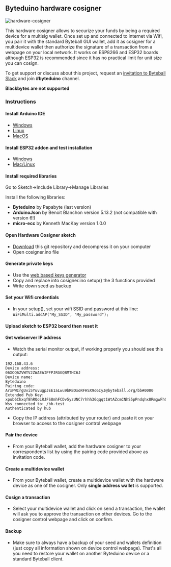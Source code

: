 ## Byteduino hardware cosigner

![hardware-cosigner](https://reho.st/preview/self/63427e1cfb0a3e09455ec07a4e874ea4f77757f3.jpg)

This hardware cosigner allows to securize your funds by being a required device for a multisig wallet. Once set up and connected to internet via Wifi, you pair it with the standard Byteball GUI wallet, add it as cosigner for a multidevice wallet then authorize the signature of a transaction from a webpage on your local network. 
It works on ESP8266 and ESP32 boards although ESP32 is recommended since it has no practical limit for unit size you can cosign.

To get support or discuss about this project, request an [invitation to Byteball Slack](http://slack.byteball.org/) and join **#byteduino** channel.

**Blackbytes are not supported**

### Instructions

#### Install Arduino IDE
- [Windows](https://www.arduino.cc/en/Guide/Windows)
- [Linux](https://www.arduino.cc/en/Guide/Linux)
- [MacOS](https://www.arduino.cc/en/Guide/MacOSX)

#### Install ESP32 addon and test installation
- [Windows](https://randomnerdtutorials.com/installing-the-esp32-board-in-arduino-ide-windows-instructions/)
- [Mac/Linux](https://randomnerdtutorials.com/installing-the-esp32-board-in-arduino-ide-mac-and-linux-instructions/)

#### Install required libraries
Go to Sketch->Include Library->Manage Libraries

Install the following libraries:
- **Byteduino** by Papabyte (last version)
- **ArduinoJson** by Benoit Blanchon version 5.13.2 (not compatible with version 6!)
- **micro-ecc** by Kenneth MacKay version 1.0.0

#### Open Hardware Cosigner sketch
- [Download](https://github.com/Papabyte/Hardware-cosigner/archive/master.zip) this git repository and decompress it on your computer
- Open cosigner.ino file 

#### Generate private keys
- Use the [web based keys generator](http://papabyte.github.io/byteduino-keys-generator)
- Copy and replace into cosigner.ino setup() the 3 functions provided
- Write down seed as backup

#### Set your Wifi credentials
- In your setup(), set your wifi SSID and password at this line: `WiFiMulti.addAP("My_SSID", "My_password");`

#### Upload sketch to ESP32 board then reset it

#### Get webserver IP address
- Watch the serial monitor output, if working properly you should see this output:
```
192.168.43.6
Device address: 
06XOQ6ZVWTV2ZWAEAIPFPJRGGQBMTHC6J
Device name: 
Byteduino
Pairing code: 
ArxPWIrgUvi5YuvugpJEE1aLwu9bRBOxoRFHSX9o6IyJ@byteball.org/bb#0000
Extended Pub Key:
xpub6Chxqf8hRQoLRJFS8mhFCDv5yzUNC7rhhh36qqqt1WtAZcmCNhS5pPndqhx8RmgwFhGPa9FYq3iTXNBkYdkrAKJxa7qnahnAvCzKW5dnfJn
Wss connected to: /bb-test
Authenticated by hub
```
- Copy the IP address (attributed by your router) and paste it on your browser to access to the cosigner control webpage

#### Pair the device
- From your Byteball wallet, add the hardware cosigner to your correspondents list by using the pairing code provided above as invitation code.

#### Create a multidevice wallet
- From your Byteball wallet, create a multidevice wallet with the hardware device as one of the cosigner. Only **single address wallet** is supported.

#### Cosign a transaction
- Select your multidevice wallet and click on send a transaction, the wallet will ask you to approve the transaction on other devices. Go to the cosigner control webpage and click on confirm.

#### Backup
- Make sure to always have a backup of your seed and wallets definition (just copy all information shown on device control webpage). That's all you need to restore your wallet on another Byteduino device or a standard Byteball client.